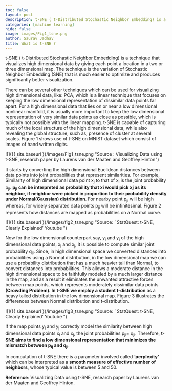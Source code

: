```yaml
---
toc: false
layout: post
description: t-SNE ( t-Distributed Stochastic Neighbor Embedding) is a technique that visualizes high dimensional data.
categories: [machine learning]
hide: false
image: images/Fig1_tsne.png
author: Saurav Jadhav
title: What is t-SNE ? 
---
```


t-SNE ( t-Distributed Stochastic Neighbor Embedding) is a technique that visualizes high dimensional data by giving each point a location in a two or three dimensional map. The technique is the variation of Stochastic Neighbor Embedding (SNE) that is much easier to optimize and produces significantly better visualization.

There can be several other techniques which can be used for visualizing high dimensional data, like: PCA, which is a linear technique that focuses on keeping the low dimensional representation of dissimilar data points far apart. For a high dimensional data that lies on or near a low dimensional nonlinear manifold, it is usually more important to keep the low dimensional representation of very similar data points as close as possible, which is typically not possible with the linear mapping. t-SNE is capable of capturing much of the local structure of the high dimensional data, while also revealing the global structure, such as, presence of cluster at several scales. Figure 1 shows use of t-SNE on MNIST dataset which consist of images of hand written digits.

![]({{ site.baseurl }}/images/Fig1_tsne.png "Source : Visualizing Data using t-SNE, research paper by Laurens van der Maaten and Geoffrey Hinton")

It starts by converting the high dimensional Euclidean distances between data points into joint probabilities that represent similarities. For example, Similarity of high dimensional data point x<sub>j</sub> to that of x<sub>i</sub> is the joint probability p<sub>ji</sub>. **p<sub>ji</sub> can be interpreted as probability that xi would pick xj as its neighbor, if neighbor were picked in proportion to their probability density under Normal(Gaussian) distribution**. For nearby point p<sub>ji</sub> will be high whereas, for widely separated data points p<sub>ji</sub> will be infinitesimal. Figure 2 represents how distances are mapped as probabilities on a Normal curve.

![]({{ site.baseurl }}/images/fig2_tsne.png "Source: ’ StatQuest: t-SNE, Clearly Explained’ Youtube ") 

Now for the low dimensional counterpart say, y<sub>i</sub> and y<sub>j</sub> of the high dimensional data points, x<sub>i</sub> and x<sub>j</sub>, it is possible to compute similar joint probability q<sub>ji</sub>. Since, in high dimensional space we converted distances into probabilities using a Normal distribution, in the low dimensional map we can use a probability distribution that has a much heavier tail than Normal, to convert distances into probabilities. This allows a moderate distance in the high dimensional space to be faithfully modeled by a much larger distance in the map, and as a result it eliminates the unwanted attractive forces between map points, which represents moderately dissimilar data points **(Crowding Problem). In t-SNE we employ a student t-distribution** as a heavy tailed distribution in the low dimensional map. Figure 3 illustrates the differences between Normal distribution and t-distribution.

![]({{ site.baseurl }}/images/fig3_tsne.png "Source: ’ StatQuest: t-SNE, Clearly Explained’ Youtube ") 

If the map points y<sub>i</sub> and y<sub>j</sub> correctly model the similarity between high dimensional data points x<sub>i</sub> and x<sub>j</sub>, the joint probabilities p<sub>ji</sub>= q<sub>ji</sub>. Therefore, **t-SNE aims to find a low dimensional representation that minimizes the mismatch between p<sub>ij</sub> and q<sub>ji</sub>**.

In computation of t-SNE there is a parameter involved called **‘perplexity’** which can be interpreted as a **smooth measure of effective number of neighbors**, whose typical value is between 5 and 50.

**Reference**: Visualizing Data using t-SNE, research paper by Laurens van der Maaten and Geoffrey Hinton.
